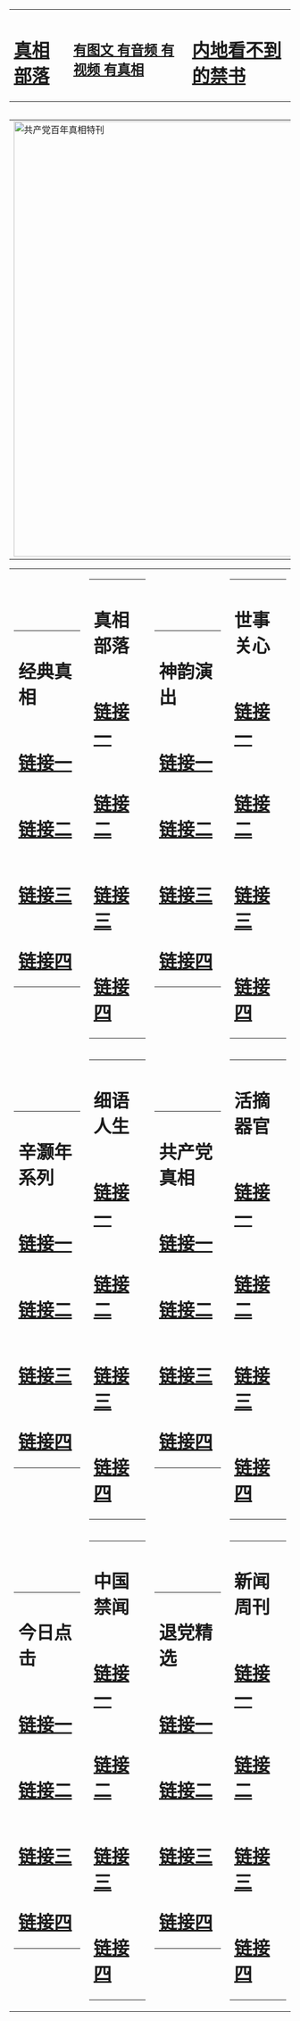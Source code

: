 <table><tr><td><H1><a href="http://t.cn/RXHgo6w">真相部落</a></H1></td><td><H2><a href="http://t.cn/RXHgKAt">有图文 有音频 有视频 有真相</a></H2><td><H1><a href="http://t.cn/RabLo9u"> 内地看不到的禁书</a></H1></td></table><table><table><tr><td><a href="http://t.cn/RabLKdT"><img src="http://8946.76.wovensphere.com/zx/bngcd/gcdbnzx.jpg" width="780"  border="0" alt="共产党百年真相特刊"></a></td></tr></table><table><tr><td><table><tr><td ><h1>经典真相</h1></td></tr><tr><td><h1>  <a href="http://t.cn/RXHgoxj" target=_blank>链接一</a>  </h1></td></tr><tr><td><h1>  <a href="http://t.cn/RabLXlO" target=_blank>链接二</a>  </h1></td></tr><tr><td><h1>  <a href="http://po.st/pxXWvB" target=_blank>链接三</a>  </h1></td></tr><tr><td><h1>  <a href="http://po.st/pxXWvB" target=_blank>链接四</a>  </h1></td></tr></table></td><td><table><tr><td ><h1>真相部落</h1></td></tr><tr><td><h1>  <a href="http://t.cn/RXEY4cQ" target=_blank>链接一</a>  </h1></td></tr><tr><td><h1>  <a href="http://t.cn/RabLal5" target=_blank>链接二</a>  </h1></td></tr><tr><td><h1>  <a href="http://po.st/6saFIq" target=_blank>链接三</a>  </h1></td></tr><tr><td><h1>  <a href="http://po.st/5uGA9a" target=_blank>链接四</a>  </h1></td></tr></table></td><td><table><tr><td ><h1>神韵演出</h1></td></tr><tr><td><h1>  <a href="http://t.cn/RazRBfP" target=_blank>链接一</a>  </h1></td></tr><tr><td><h1>  <a href="http://t.cn/RabLSb0" target=_blank>链接二</a>  </h1></td></tr><tr><td><h1>  <a href="http://po.st/18Gzs6" target=_blank>链接三</a>  </h1></td></tr><tr><td><h1>  <a href="http://t.cn/RXHgKav" target=_blank>链接四</a>  </h1></td></tr></table></td><td><table><tr><td ><h1>世事关心</h1></td></tr><tr><td><h1>  <a href="http://t.cn/RabLSns" target=_blank>链接一</a>  </h1></td></tr><tr><td><h1>  <a href="http://t.cn/RabLSrY" target=_blank>链接二</a>  </h1></td></tr><tr><td><h1>  <a href="http://po.st/PyuNO4" target=_blank>链接三</a>  </h1></td></tr><tr><td><h1>  <a href="http://t.cn/RXEYiON" target=_blank>链接四</a>  </h1></td></tr></table></td></tr><tr><td><table><tr><td ><h1>辛灏年系列</h1></td></tr><tr><td><h1>  <a href="http://t.cn/RabLoiI" target=_blank>链接一</a>  </h1></td></tr><tr><td><h1>  <a href="http://t.cn/RabLolx" target=_blank>链接二</a>  </h1></td></tr><tr><td><h1>  <a href="http://t.cn/RazRBr7" target=_blank>链接三</a>  </h1></td></tr><tr><td><h1>  <a href="http://po.st/QmJJHN" target=_blank>链接四</a>  </h1></td></tr></table></td><td><table><tr><td ><h1>细语人生</h1></td></tr><tr><td><h1>  <a href="http://t.cn/RXHgXXh" target=_blank>链接一</a>  </h1></td></tr><tr><td><h1>  <a href="http://t.cn/RabLKfi" target=_blank>链接二</a>  </h1></td></tr><tr><td><h1>  <a href="http://po.st/85tHbB" target=_blank>链接三</a>  </h1></td></tr><tr><td><h1>  <a href="http://po.st/ZAgV5D" target=_blank>链接四</a>  </h1></td></tr></table></td><td><table><tr><td ><h1>共产党真相</h1></td></tr><tr><td><h1>  <a href="http://t.cn/RabLKdT" target=_blank>链接一</a>  </h1></td></tr><tr><td><h1>  <a href="http://t.cn/RabL9hx" target=_blank>链接二</a>  </h1></td></tr><tr><td><h1>  <a href="http://po.st/CdTNaY" target=_blank>链接三</a>  </h1></td></tr><tr><td><h1>  <a href="http://t.cn/RabL9hx" target=_blank>链接四</a>  </h1></td></tr></table></td><td><table><tr><td ><h1>活摘器官</h1></td></tr><tr><td><h1>  <a href="http://t.cn/RabL9p1" target=_blank>链接一</a>  </h1></td></tr><tr><td><h1>  <a href="http://t.cn/RabL9Y8" target=_blank>链接二</a>  </h1></td></tr><tr><td><h1>  <a href="http://po.st/V1OC3y" target=_blank>链接三</a>  </h1></td></tr><tr><td><h1>  <a href="http://t.cn/RabL9Fu" target=_blank>链接四</a>  </h1></td></tr></table></td></tr><tr><td><table><tr><td ><h1>今日点击</h1></td></tr><tr><td><h1>  <a href="http://t.cn/RabLCbl" target=_blank>链接一</a>  </h1></td></tr><tr><td><h1>  <a href="http://t.cn/RXHgaS4" target=_blank>链接二</a>  </h1></td></tr><tr><td><h1>  <a href="http://po.st/W8f7b9" target=_blank>链接三</a>  </h1></td></tr><tr><td><h1>  <a href="http://t.cn/RabLC0A" target=_blank>链接四</a>  </h1></td></tr></table></td><td><table><tr><td ><h1>中国禁闻</h1></td></tr><tr><td><h1>  <a href="http://t.cn/RabLCuB" target=_blank>链接一</a>  </h1></td></tr><tr><td><h1>  <a href="http://t.cn/RabLCeU" target=_blank>链接二</a>  </h1></td></tr><tr><td><h1>  <a href="http://po.st/Z51a17" target=_blank>链接三</a>  </h1></td></tr><tr><td><h1>  <a href="http://po.st/1xeNj2" target=_blank>链接四</a>  </h1></td></tr></table></td><td><table><tr><td ><h1>退党精选</h1></td></tr><tr><td><h1>  <a href="http://t.cn/RXHgSxX" target=_blank>链接一</a>  </h1></td></tr><tr><td><h1>  <a href="http://t.cn/RabLNCa" target=_blank>链接二</a>  </h1></td></tr><tr><td><h1>  <a href="http://t.cn/RXHgN5x" target=_blank>链接三</a>  </h1></td></tr><tr><td><h1>  <a href="http://po.st/dJJP06" target=_blank>链接四</a>  </h1></td></tr></table></td><td><table><tr><td ><h1>新闻周刊</h1></td></tr><tr><td><h1>  <a href="http://t.cn/RXHgST7" target=_blank>链接一</a>  </h1></td></tr><tr><td><h1>  <a href="http://t.cn/RXHgNWr" target=_blank>链接二</a>  </h1></td></tr><tr><td><h1>  <a href="http://t.cn/RabLpUF" target=_blank>链接三</a>  </h1></td></tr><tr><td><h1>  <a href="http://po.st/4QM18R" target=_blank>链接四</a>  </h1></td></tr></table></td></tr></table>
